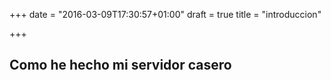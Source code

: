 +++
date = "2016-03-09T17:30:57+01:00"
draft = true
title = "introduccion"

+++


## Como he hecho mi servidor casero

